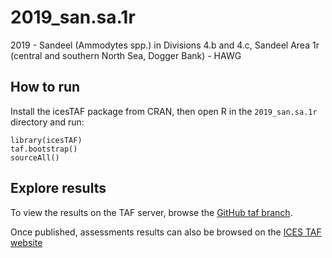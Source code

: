# 2019_san.sa.1r

2019 - Sandeel (Ammodytes spp.) in Divisions 4.b and 4.c, Sandeel Area 1r
(central and southern North Sea, Dogger Bank) - HAWG

## How to run

Install the icesTAF package from CRAN, then open R in the `2019_san.sa.1r`
directory and run:

```
library(icesTAF)
taf.bootstrap()
sourceAll()
```

## Explore results

To view the results on the TAF server, browse the
[GitHub taf branch](https://github.com/ices-taf/2019_san.sa.1r/tree/taf).

Once published, assessments results can also be browsed on the
[ICES TAF website](https://taf.ices.dk/app/stock#!/2019/san.sa.1r)
